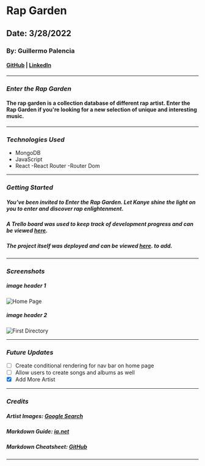 # Rap Garden

## Date: 3/28/2022

### By: Guillermo Palencia

#### [GitHub](https://github.com/guillermopalencia) | [LinkedIn](https://www.linkedin.com/in/guillermo-palencia/)

---

### **_Enter the Rap Garden_**

#### The rap garden is a collection database of different rap artist. Enter the Rap Garden if you're looking for a new selection of unique and interesting music.

---

### **_Technologies Used_**

- MongoDB
- JavaScript
- React
  -React Router
  -Router Dom

---

### **_Getting Started_**

##### You've been invited to Enter the Rap Garden. Let Kanye shine the light on you to enter and discover rap enlightenment.

##### A Trello board was used to keep track of development progress and can be viewed [here](https://trello.com/b/gsw7XYk5/project-2-rap-garden).

##### The project itself was deployed and can be viewed [here](https://cherry-crumble-36177.herokuapp.com/). to add.

---

### **_Screenshots_**

##### image header 1

<img src="https://imgur.com/Xoo1tDF.jpg" alt="Home Page"/>

##### image header 2

<img src="https://imgur.com/QKbcPs8.jpg" alt="First Directory" />

---

### **_Future Updates_**

- [ ] Create conditional rendering for nav bar on home page
- [ ] Allow users to create songs and albums as well
- [x] Add More Artist

---

### **_Credits_**

##### Artist Images: [Google Search](https://google.com)

##### Markdown Guide: [ia.net](https://ia.net/writer/support/general/markdown-guide)

##### Markdown Cheatsheet: [GitHub](https://guides.github.com/pdfs/markdown-cheatsheet-online.pdf)

---
